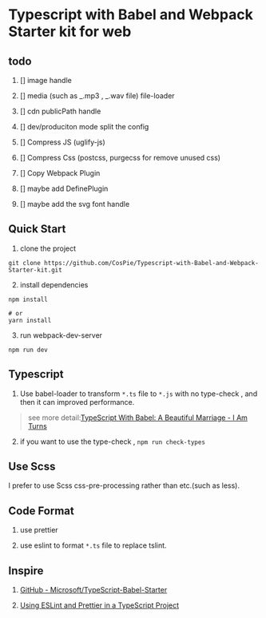 # Typescript with Babel and Webpack Starter kit for web

## todo

1. [] image handle

2. [] media (such as _.mp3 , _.wav file) file-loader

3. [] cdn publicPath handle

4. [] dev/produciton mode split the config

5. [] Compress JS (uglify-js)

6. [] Compress Css (postcss, purgecss for remove unused css)
7. [] Copy Webpack Plugin

8. [] maybe add DefinePlugin
9. [] maybe add the svg font handle

## Quick Start

1. clone the project

```shell
git clone https://github.com/CosPie/Typescript-with-Babel-and-Webpack-Starter-kit.git
```

2. install dependencies

```shell
npm install

# or
yarn install
```

3. run webpack-dev-server

```shell
npm run dev
```

## Typescript

1. Use babel-loader to transform `*.ts` file to `*.js` with no type-check , and then it can improved performance.

> see more detail:[TypeScript With Babel: A Beautiful Marriage - I Am Turns](https://iamturns.com/typescript-babel/)

2. if you want to use the type-check , `npm run check-types`

## Use Scss

I prefer to use Scss css-pre-processing rather than etc.(such as less).

## Code Format

1. use prettier

2. use eslint to format `*.ts` file to replace tslint.

## Inspire

1. [GitHub - Microsoft/TypeScript-Babel-Starter](https://github.com/Microsoft/TypeScript-Babel-Starter)

2) [Using ESLint and Prettier in a TypeScript Project](https://dev.to/robertcoopercode/using-eslint-and-prettier-in-a-typescript-project-53jb)
